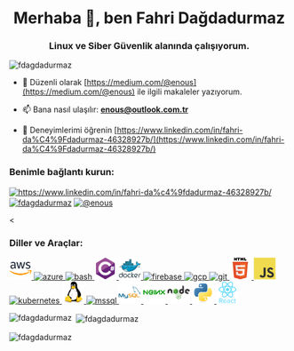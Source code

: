 <h1 align="center">Merhaba 👋, ben Fahri Dağdadurmaz</h1>
<h3 align="center">Linux ve Siber Güvenlik alanında çalışıyorum.</h3>

<p align="left"> <img src="https://komarev.com/ghpvc/?username=fdagdadurmaz&label=Profile%20views&color=0e75b6&style=flat" alt="fdagdadurmaz" /> </p>

- 📝 Düzenli olarak [https://medium.com/@enous](https://medium.com/@enous) ile ilgili makaleler yazıyorum.

- 📫 Bana nasıl ulaşılır: **enous@outlook.com.tr**

- 📄 Deneyimlerimi öğrenin [https://www.linkedin.com/in/fahri-da%C4%9Fdadurmaz-46328927b/](https://www.linkedin.com/in/fahri-da%C4%9Fdadurmaz-46328927b/)

<h3 align="left">Benimle bağlantı kurun:</h3>
<p align="left">
<a href="https://linkedin.com/in/https://www.linkedin.com/in/fahri-da%c4%9fdadurmaz-46328927b/" target="blank"><img align="center" src="https://raw.githubusercontent.com/rahuldkjain/github-profile-readme-generator/master/src/images/icons/Social/linked-in-alt.svg" alt="https://www.linkedin.com/in/fahri-da%c4%9fdadurmaz-46328927b/" height="30" width="40" /></a>
<a href="https://instagram.com/fdagdadurmaz" target="blank"><img align="center" src="https://raw.githubusercontent.com/rahuldkjain/github-profile-readme-generator/master/src/images/icons/Social/instagram.svg" alt="fdagdadurmaz" height="30" width="40" /></a>
<a href="https://medium.com/@enous" target="blank"><img align="center" src=" https://raw.githubusercontent.com/rahuldkjain/github-profile-readme-generator/master/src/images/icons/Social/medium.svg" alt="@enous" height="30" width="40" /></a>
</p><

<h3 align="left">Diller ve Araçlar:</h3>
<p align="left"> <a href="https://aws.amazon.com" target="_blank" rel="noreferrer"> <img src="https://raw.githubusercontent.com/devicons/devicon/master/icons/amazonwebservices/amazonwebservices-original-wordmark.svg" alt="aws" width="40" height="40"/> </a> <a href="https://azure.microsoft.com/en-in/" target="_blank" rel="noreferrer"> <img src="https://www.vectorlogo.zone/logos/microsoft_azure/microsoft_azure-icon.svg" alt="azure" width="40" height="40"/> </a> <a href="https://www.gnu.org/software/bash/" target="_blank" rel="noreferrer"> <img src="https://www.vectorlogo.zone/logos/gnu_bash/gnu_bash-icon.svg" alt="bash" width="40" height="40"/> </a> <a href="https://www.w3schools.com/cs/" target="_blank" rel="noreferrer"> <img src="https://raw.githubusercontent.com/devicons/devicon/master/icons/csharp/csharp-original.svg" alt="csharp" width="40" height="40"/> </a> <a href="https://www.w3schools.com/css/" target="_blank" rel="noreferrer"> <img src="https://raw.githubusercontent.com/devicons/devicon/master/icons/docker/docker-original-wordmark.svg" alt="docker" width="40" height="40"/> </a> <a href="https://firebase.google.com/" target="_blank" rel="noreferrer"> <img src="https://www.vectorlogo.zone/logos/firebase/firebase-icon.svg" alt="firebase" width="40" height="40"/> </a> <a href="https://cloud.google.com" target="_blank" rel="noreferrer"> <img src="https://www.vectorlogo.zone/logos/google_cloud/google_cloud-icon.svg" alt="gcp" width="40" height="40"/> </a> <a href="https://git-scm.com/" target="_blank" rel="noreferrer"> <img src="https://www.vectorlogo.zone/logos/git-scm/git-scm-icon.svg" alt="git" width="40" height="40"/> </a> <a href="https://www.w3.org/html/" target="_blank" rel="noreferrer"> <img src="https://raw.githubusercontent.com/devicons/devicon/master/icons/html5/html5-original-wordmark.svg" alt="html5" width="40" height="40"/> </a> <a href="https://developer.mozilla.org/en-US/docs/Web/JavaScript" target="_blank" rel="noreferrer"> <img src="https://raw.githubusercontent.com/devicons/devicon/master/icons/javascript/javascript-original.svg" alt="javascript" width="40" height="40"/> </a> <a href="https://kubernetes.io" target="_blank" rel="noreferrer"> <img src="https://www.vectorlogo.zone/logos/kubernetes/kubernetes-icon.svg" alt="kubernetes" width="40" height="40"/> </a> <a href="https://www.linux.org/" target="_blank" rel="noreferrer"> <img src="https://raw.githubusercontent.com/devicons/devicon/master/icons/linux/linux-original.svg" alt="linux" width="40" height="40"/> </a> <a href="https://www.microsoft.com/en-us/sql-server" target="_blank" rel="noreferrer"> <img src="https://www.svgrepo.com/show/303229/microsoft-sql-server-logo.svg" alt="mssql" width="40" height="40"/> </a> <a href="https://www.mysql.com/" target="_blank" rel="noreferrer"> <img src="https://raw.githubusercontent.com/devicons/devicon/master/icons/mysql/mysql-original-wordmark.svg" alt="mysql" width="40" height="40"/> </a> <a href="https://www.nginx.com" target="_blank" rel="noreferrer"> <img src="https://raw.githubusercontent.com/devicons/devicon/master/icons/nginx/nginx-original.svg" alt="nginx" width="40" height="40"/> </a> <a href="https://nodejs.org" target="_blank" rel="noreferrer"> <img src="https://raw.githubusercontent.com/devicons/devicon/master/icons/nodejs/nodejs-original-wordmark.svg" alt="nodejs" width="40" height="40"/> </a> <a href="https://www.python.org" target="_blank" rel="noreferrer"> <img src="https://raw.githubusercontent.com/devicons/devicon/master/icons/python/python-original.svg" alt="python" width="40" height="40"/> </a> <a href="https://reactjs.org/" target="_blank" rel="noreferrer"> <img src="https://raw.githubusercontent.com/devicons/devicon/master/icons/react/react-original-wordmark.svg" alt="react" width="40" height="40"/> </a> </p>

<p><img align="left" src="https://github-readme-stats.vercel.app/api/top-langs?username=fdagdadurmaz&show_icons=true&locale=en&layout=compact" alt="fdagdadurmaz" /></p>

<p>&nbsp; <img align="center" src="https://github-readme-stats.vercel.app/api?username=fdagdadurmaz&show_icons=true&locale=en" alt="fdagdadurmaz" /></p>

<p><img align="center" src="https://github-readme-streak-stats.herokuapp.com/?user=fdagdadurmaz&" alt="fdagdadurmaz" /></p>
